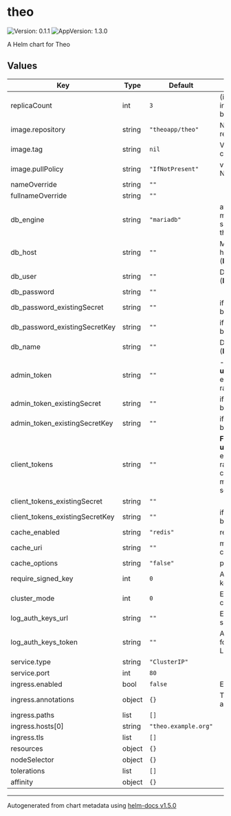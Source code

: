 # theo

![Version: 0.1.1](https://img.shields.io/badge/Version-0.1.1-informational?style=flat-square) ![AppVersion: 1.3.0](https://img.shields.io/badge/AppVersion-1.3.0-informational?style=flat-square)

A Helm chart for Theo

## Values

| Key | Type | Default | Description |
|-----|------|---------|-------------|
| replicaCount | int | `3` | (int) Number of nginx-ingress pods to load balance between |
| image.repository | string | `"theoapp/theo"` | Name of the container repository |
| image.tag | string | `nil` | Version of the container |
| image.pullPolicy | string | `"IfNotPresent"` | value can be Always, Never, IfNotPresent. |
| nameOverride | string | `""` |  |
| fullnameOverride | string | `""` |  |
| db_engine | string | `"mariadb"` | at the moment only mariadb, theo will support postgresql in the future. |
| db_host | string | `""` | Mariadb server hostname or ip	string (**Manatory**) |
| db_user | string | `""` | Database Password (**Manatory**) |
| db_password | string | `""` |  |
| db_password_existingSecret | string | `""` | if set db_password will be ignored. |
| db_password_existingSecretKey | string | `""` | if set db_password will be ignored. |
| db_name | string | `""` | Database name (**Manatory**) |
| admin_token | string | `""` | - **For test only, dont use in production.** If empty will generate a random admin token. |
| admin_token_existingSecret | string | `""` | if set admin_token will be ignored. |
| admin_token_existingSecretKey | string | `""` | if set admin_token will be ignored. |
| client_tokens | string | `""` | **For test only, dont use in production.** If empty will generate a random client token, can be filled with multiple client tokens separated by comma. |
| client_tokens_existingSecret | string | `""` |  |
| client_tokens_existingSecretKey | string | `""` | if set client_tokens will be ignored. |
| cache_enabled | string | `"redis"` | redis or memcached |
| cache_uri | string | `""` | memcached or redis connection url |
| cache_options | string | `"false"` | parameters |
| require_signed_key | int | `0` | Accept only signed keys (0/1) |
| cluster_mode | int | `0` | Enable features for cluster env (0/1) |
| log_auth_keys_url | string | `""` | Enable remote log of successful requests |
| log_auth_keys_token | string | `""` | Authorization Bearer for LOG_AUTH_KEYS_URL |
| service.type | string | `"ClusterIP"` |  |
| service.port | int | `80` |  |
| ingress.enabled | bool | `false` | Enable ingress |
| ingress.annotations | object | `{}` | The annotations to be applied to ingress |
| ingress.paths | list | `[]` |  |
| ingress.hosts[0] | string | `"theo.example.org"` |  |
| ingress.tls | list | `[]` |  |
| resources | object | `{}` |  |
| nodeSelector | object | `{}` |  |
| tolerations | list | `[]` |  |
| affinity | object | `{}` |  |

----------------------------------------------
Autogenerated from chart metadata using [helm-docs v1.5.0](https://github.com/norwoodj/helm-docs/releases/v1.5.0)
